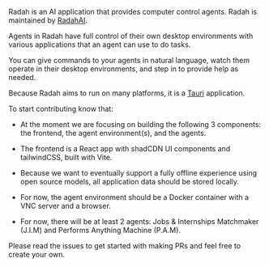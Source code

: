 Radah is an AI application that provides computer control agents. Radah is maintained by [RadahAI](https://radah.ai).

Agents in Radah have full control of their own desktop environments with various applications that an agent can use to do tasks.

You can give commands to your agents in natural language, watch them operate in their desktop environments, and step in to provide help as needed.

Because Radah aims to run on many platforms, it is a [Tauri](https://tauri.app/) application.

To start contributing know that:

* At the moment we are focusing on building the following 3 components: the frontend, the agent environment(s), and the agents.

* The frontend is a React app with shadCDN UI components and tailwindCSS, built with Vite.

* Because we want to eventually support a fully offline experience using open source models, all application data should be stored locally.

* For now, the agent environment should be a Docker container with a VNC server and a browser.

* For now, there will be at least 2 agents: Jobs & Internships Matchmaker (J.I.M) and Performs Anything Machine (P.A.M).

Please read the issues to get started with making PRs and feel free to create your own.
